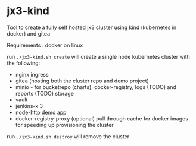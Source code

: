 # jx3-kind
Tool to create a fully self hosted jx3 cluster using [kind](https://kind.sigs.k8s.io/) (kubernetes in docker) and gitea

Requirements : docker on linux

run `./jx3-kind.sh create` will create a single node kubernetes cluster with the following:

* nginx ingress
* gitea (hosting both the cluster repo and demo project)
* minio - for bucketrepo (charts), docker-registry, logs (TODO) and reports (TODO) storage
* vault
* jenkins-x 3
* node-http demo app
* docker-registry-proxy (optional) pull through cache for docker images for speeding up provisioning the cluster


run `./jx3-kind.sh destroy` will remove the cluster